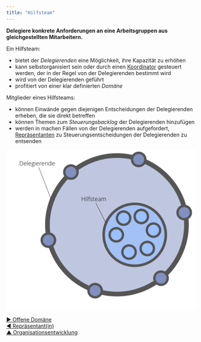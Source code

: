 ```yaml
---
title: "Hilfsteam"
---
```



**Delegiere konkrete Anforderungen an eine Arbeitsgruppen aus gleichgestellten Mitarbeitern.**

Ein Hilfsteam:

- bietet der <dfn data-info="Delegierende: Eine Person oder Gruppe, die die Verantwortung für eine Domäne an andere delegiert.">Delegierenden</dfn> eine Möglichkeit, ihre Kapazität zu erhöhen
- kann selbstorganisiert sein oder durch einen [Koordinator](coordinator.html) gesteuert werden, der in der Regel von der Delegierenden bestimmt wird
- wird von der Delegierenden geführt
- profitiert von einer klar definierten <dfn data-info="Domäne: Ein eigener Arbeits-, Einfluss-  und Entscheidungsbereich innerhalb einer Organisation.">Domäne</dfn>

Mitglieder eines Hilfsteams:

- können Einwände gegen diejenigen Entscheidungen der Delegierenden erheben, die sie direkt betreffen
- können Themen zum <dfn data-info="Steuerungs-Backlog: Eine sichtbare, priorisierte Liste von Themen (Treibern), die in Bezug auf die Governance einer Domäne bearbeitet werden müssen.">Steuerungsbacklog</dfn> der Delegierenden hinzufügen
- werden in machen Fällen von der Delegierenden aufgefordert, [Repräsentanten](representative.html) zu Steuerungsentscheidungen der Delegierenden zu entsenden

![Hilfsteam](img/structural-patterns/helping-team.png)

[&#9654; Offene Domäne](open-domain.html)<br/>[&#9664; Repräsentant(in)](representative.html)<br/>[&#9650; Organisationsentwicklung](building-organizations.html)

